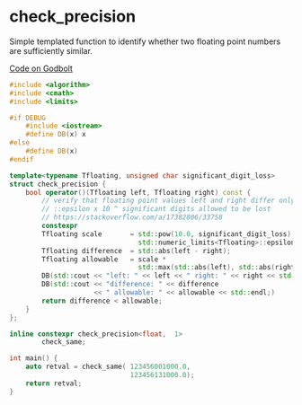 # check_precision

Simple templated function to identify whether two floating point numbers are sufficiently similar.

[Code on Godbolt](https://godbolt.org/#z:OYLghAFBqd5QCxAYwPYBMCmBRdBLAF1QCcAaPECAMzwBtMA7AQwFtMQByARg9KtQYEAysib0QXACx8BBAKoBnTAAUAHpwAMvAFYTStJg1DIApACYAQuYukl9ZATwDKjdAGFUtAK4sGe1wAyeAyYAHI%2BAEaYxCAAzFykAA6oCoRODB7evnrJqY4CQSHhLFEx8baY9vkMQgRMxASZPn4JdpgO6bX1BIVhkdFxrXUNTdlD3b3FpYMAlLaoXsTI7BwmGgCC5rHByN5YANQmsW5iwCSECCxH2GubZtsMu14HR27ILEwECNe3Wzt7mEOx1oeBYhAUPw2v3ueCo%2BwAItgLHIAOK3fYYw4wx4AoFuJwKAjETCsSHrTFY2JYGghBEWCCqGb7VTQ2KVJTozFbanBQHw%2BmM1muWG/DYETAsRIGcWvAgAT0SjFYgIAKlRaKhPsFgKR9l4GKlgCF0PtkAh6vtDQxYXhRIIAPr4YCEe0ahQQ2LYQ4bQnELwOU0IdoAa3tiWJyDwqQEhwA7FYNhSIqhPPtUIriJ8SBAZhA1RqtUZ9vQqARdfnNY4i8Q8MAEAQmWgDQQ4wnyRTMQB6Tv7ABu0Vhcv2X0%2B%2B3Vle1%2B2SwRbvbEXkwCmLmFL%2B0MJprdZb%2BCoVGiaYYtCHETlnI7%2B27%2BxAIEwiVSGoYzP2XA0hwArF6rTa7dva%2BC17QGoAO6YCaRD7FExYpAQZ4dpe9YEHeIDdoSTDIMGqD9sQ45AQAdGgLCdkwnZcLGsQABxmORGgAGydrEsSxm%2B5GwRSTaEpgqjht67bnhWhbAJaoj0OeQLwpaBDoNeyRARAL64RoupfjQP6On%2BBCuikChMgAVDxokGYZBmElJIAMD4A7IK6oLgq8/FVsA1zXre94CDmRxtgZ9mTjue7Eo8gJiRJplMBECgQCWLYALT7Ju9YzB5rGYt5RZiMBoUiRiRziQowmAjpSVGUVHYmdeHyqBApUgKF4WRXMwXXjVEBxQ2CWxJ5on8pVknXmgXgtq8rxYmYkUgMNeJDZFE3HONLVjeYZjTW4sW1vWS0NTeDDoLQHkJYmnX0lVfUDccQ0Lb50SMMs81mItg0zRd/nLPpxUGfdy0LQB6UROI43vV9qBARlgL/VVrg7e1e28R2xIEIsj6PVdIMzWlgPA4l%2B1ZbG8K/NjGObBswQgrS7HilxxCBiGYYRlG6SvOOny6s%2B1wveeZpUwoyr47cM77B8wQ5q2sFMP1qCxZgBBzrQQXs%2Bh9qc2wEDPvckhvjRGgaC%2BGsKaQhWvUZXAq2rXDxBrGgKW1HUYrD8Pi5LYjc3jGwcHMtCcG%2BvB%2BBwWikKgnBuNY1iWgsSwg/cPCkAQmgu3MQZMFgMQ5qQwYgG%2Biluxwki8CwEga6QXs%2B37HC8AoICKVH3su6QcCwDAiAoKgkp0NE5CUARiTNzEwDkbEfB0OKxClxAETR6QETBPUcqcBHBFsIIADyh5T5XpBYB8RjiCv%2BARo4/alyvnHtP1KwRzOlSjyCESZsQcoeFgo9EqC09V%2BqTDAAoABqeCYEB8%2BKl7Ed%2BCCBEGIdgUgZCCEUCodQK9dAJAMEYFAgdLD6DwGFeAcx0zVH3lFEy2VTCWGsKRfYUV56xBIfCREyIUQl0qO0aoLgtqjBaKQQIvIpgDASLkNIAhmE5BSDwhgkx%2BgxFaHQjoAgugjE8M0PQbQJE1GGD0dhIi5FKL4eMBowiSicLmAoEO10EhEkwCfKuGcPb51HkXVQ5EaJRRopIfYwBkDIH2ORXC5CIAB0ISg/YuBCAkEpAkfYHgm70AplsLgMxeAVy0DMWOJIE6UDmCnNO%2BhOBZ1IDnNJBdeBFxLmXSO0c5g13rofZAosyAUAgPUd%2ByhDCVCEAgQGADeDtzoFqAQ9SQi0CaS00e7TwkgG7r3QZ0R579T6UBXJrDVDtHWMQd%2BnBeDlNqPgL2vAgHCDyhIaQWyoFqFHnA/QhhjDIJsJfUukBMGJGwZwXBkl8HnOIaQ8hUVKFIlRCXAxYDbCSWCN0xpzTpnP0jsSUxpAgKZkSM/V27tPZWM4NgOZFSiAUxsXYhxTiXFuI8fsLx5zdT%2BLRUE6JRTK7xNIHHJJScM6ZOyYpGZ%2BTbCFNiTHZOqd06cFiAilezK2WUozmYXlhdlnkriXMLC0Y/CSCAA%3D%3D%3D)


```C++
#include <algorithm>
#include <cmath>
#include <limits>

#if DEBUG
    #include <iostream>
    #define DB(x) x
#else
    #define DB(x)
#endif

template<typename Tfloating, unsigned char significant_digit_loss> 
struct check_precision {
    bool operator()(Tfloating left, Tfloating right) const {
        // verify that floating point values left and right differ only by
        // ::epsilon x 10 ^ significant digits allowed to be lost
        // https://stackoverflow.com/a/17382806/33758
        constexpr 
        Tfloating scale       = std::pow(10.0, significant_digit_loss) * 
                                std::numeric_limits<Tfloating>::epsilon();
        Tfloating difference  = std::abs(left - right);
        Tfloating allowable   = scale *
                                std::max(std::abs(left), std::abs(right));
        DB(std::cout << "left: " << left << " right: " << right << std::endl;)
        DB(std::cout << "difference: " << difference 
                     << " allowable: " << allowable << std::endl;)
        return difference < allowable;
    }
};

inline constexpr check_precision<float,  1> 
        check_same;

int main() {
    auto retval = check_same( 123456001000.0,
                              123456131000.0);
    return retval;
}
```

